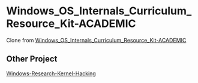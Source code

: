 # Windows_OS_Internals_Curriculum_Resource_Kit-ACADEMIC

Clone from [Windows_OS_Internals_Curriculum_Resource_Kit-ACADEMIC](http://gate.upm.ro/os/LABs/Windows_OS_Internals_Curriculum_Resource_Kit-ACADEMIC/)

## Other Project

[Windows-Research-Kernel-Hacking](https://github.com/toolboc/Windows-Research-Kernel-Hacking)
